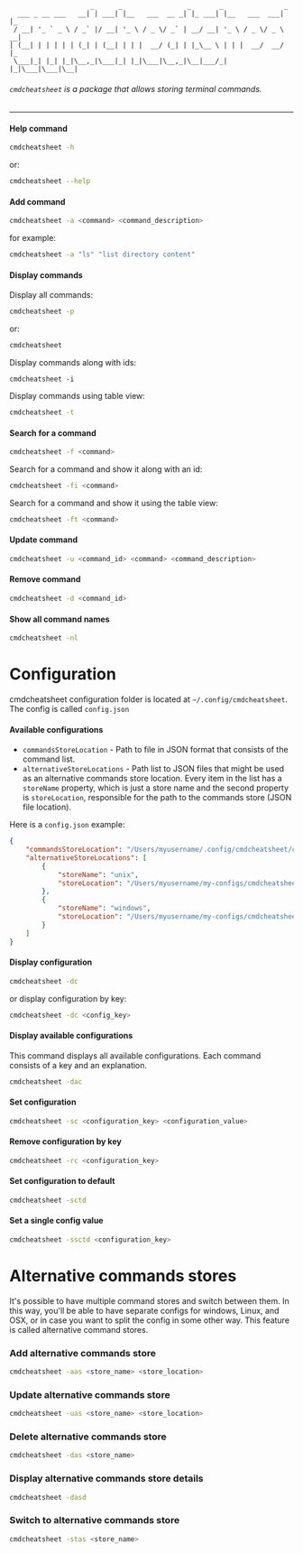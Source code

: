```
                    _      _                _       _               _
  ___ _ __ ___   __| | ___| |__   ___  __ _| |_ ___| |__   ___  ___| |_
 / __| '_ ` _ \ / _` |/ __| '_ \ / _ \/ _` | __/ __| '_ \ / _ \/ _ \ __|
| (__| | | | | | (_| | (__| | | |  __/ (_| | |_\__ \ | | |  __/  __/ |_
 \___|_| |_| |_|\__,_|\___|_| |_|\___|\__,_|\__|___/_| |_|\___|\___|\__|

```

###### `cmdcheatsheet` is a package that allows storing terminal commands.

---

#### Help command
```bash
cmdcheatsheet -h
```
or:
```bash
cmdcheatsheet --help
```

#### Add command
```bash
cmdcheatsheet -a <command> <command_description>
```
for example:
```bash
cmdcheatsheet -a "ls" "list directory content"
```

#### Display commands

Display all commands:
```bash
cmdcheatsheet -p
```
or:
```bash
cmdcheatsheet
```
Display commands along with ids:
```
cmdcheatsheet -i
```
Display commands using table view:
```bash
cmdcheatsheet -t
```

#### Search for a command
```bash
cmdcheatsheet -f <command>
```
Search for a command and show it along with an id:
```bash
cmdcheatsheet -fi <command>
```
Search for a command and show it using the table view:
```bash
cmdcheatsheet -ft <command>
```

#### Update command
```bash
cmdcheatsheet -u <command_id> <command> <command_description>
```

#### Remove command
```bash
cmdcheatsheet -d <command_id>
```

#### Show all command names
```bash
cmdcheatsheet -nl
```

# Configuration
cmdcheatsheet configuration folder is located at `~/.config/cmdcheatsheet`.\
The config is called `config.json`

#### Available configurations
* `commandsStoreLocation` - Path to file in JSON format that consists of the command list.
* `alternativeStoreLocations` - Path list to JSON files that might be used as an alternative commands store location.
Every item in the list has a `storeName` property, which is just a store name and the second property is `storeLocation`, responsible for the path to the commands store (JSON file location).

Here is a `config.json` example:
```json
{
    "commandsStoreLocation": "/Users/myusername/.config/cmdcheatsheet/commands.json",
    "alternativeStoreLocations": [
        {
            "storeName": "unix",
            "storeLocation": "/Users/myusername/my-configs/cmdcheatsheet/unix_commands.json"
        },
        {
            "storeName": "windows",
            "storeLocation": "/Users/myusername/my-configs/cmdcheatsheet/windows_commands.json"
        }
    ]
}
```

#### Display configuration
```bash
cmdcheatsheet -dc
```
or display configuration by key:
```bash
cmdcheatsheet -dc <config_key>
```

#### Display available configurations
This command displays all available configurations. Each command consists of a key and an explanation.
```bash
cmdcheatsheet -dac
```

#### Set configuration
```bash
cmdcheatsheet -sc <configuration_key> <configuration_value>
```

#### Remove configuration by key
```bash
cmdcheatsheet -rc <configuration_key>
```

#### Set configuration to default
```bash
cmdcheatsheet -sctd
```

#### Set a single config value
```bash
cmdcheatsheet -ssctd <configuration_key>
```

# Alternative commands stores
It's possible to have multiple command stores and switch between them.
In this way, you'll be able to have separate configs for windows, Linux, and OSX, or in case you want to split the config in some other way.
This feature is called alternative command stores. 

### Add alternative commands store
```bash
cmdcheatsheet -aas <store_name> <store_location>
```

### Update alternative commands store 
```bash
cmdcheatsheet -uas <store_name> <store_location>
```

### Delete alternative commands store
```bash
cmdcheatsheet -das <store_name>
```

### Display alternative commands store details
```bash
cmdcheatsheet -dasd
```

### Switch to alternative commands store
```bash
cmdcheatsheet -stas <store_name>
```
